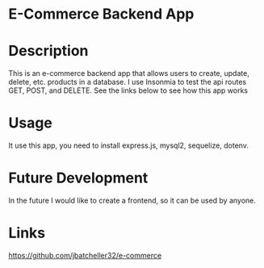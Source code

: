 # E-Commerce Backend App

# Description

This is an e-commerce backend app that allows users to create, update, delete, etc. products in a database. I use Insonmia to test the api routes GET, POST, and DELETE. See the links below to see how this app works

# Usage

It use this app, you need to install express.js, mysql2, sequelize, dotenv. 

# Future Development

In the future I would like to create a frontend, so it can be used by anyone. 

# Links

https://github.com/jbatcheller32/e-commerce


